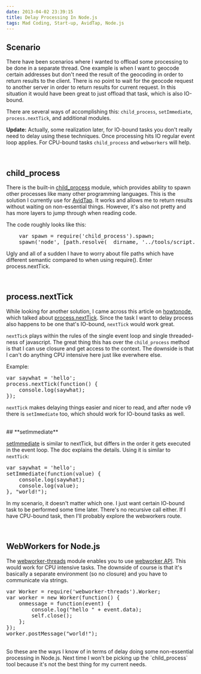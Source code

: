 ```yaml
---
date: 2013-04-02 23:39:15
title: Delay Processing In Node.js
tags: Mad Coding, Start-up, AvidTap, Node.js
---
```

## **Scenario**

There have been scenarios where I wanted to offload some processing to be
done in a separate thread. One example is when I want to geocode certain
addresses but don't need the result of the geocoding in order to return results
to the client. There is no point to wait for the geocode request to another
server in order to return results for current request. In this situation it
would have been great to just offload that task, which is also IO-bound.

There are several ways of accomplishing this: `child_process`, `setImmediate`,
`process.nextTick`, and additional modules.

**Update:** Actually, some realization later, for IO-bound tasks you don't
really need to delay using these techniques. Once processing hits IO regular
event loop applies. For CPU-bound tasks `child_process` and `webworkers` will
help.

<br>

## **child_process**

There is the built-in [child_process][4] module, which provides ability to spawn
other processes like many other programming languages. This is the solution I
currently use for [AvidTap][5]. It works and allows me to return results without
waiting on non-essential things. However, it's also not pretty and has more
layers to jump through when reading code.

The code roughly looks like this:
<pre class="brush:c">
    var spawn = require('child_process').spawn;
    spawn('node', [path.resolve(__dirname, '../tools/script.js'), 'some args']);
</pre>

Ugly and all of a sudden I have to worry about file paths which have different
semantic compared to when using require(). Enter process.nextTick.

<br>

## **process.nextTick**

While looking for another solution, I came across this article on
[howtonode][3], which talked about [process.nextTick][8]. Since the task I want
to delay process also happens to be one that's IO-bound, `nextTick` would work
great.

`nextTick` plays within the rules of the single event loop and single
threaded-ness of javascript. The great thing this has over the `child_process`
method is that I can use closure and get access to the context. The downside is
that I can't do anything CPU intensive here just like everwhere else.

Example:
<pre class="brush:c">
var saywhat = 'hello';
process.nextTick(function() {
    console.log(saywhat);
});
</pre>

`nextTick` makes delaying things easier and nicer to read, and after node v9
there is `setImmediate` too, which should work for IO-bound tasks as well.

<br>
## **setImmediate**

[setImmediate][6] is similar to nextTick, but differs in the order it gets
executed in the event loop. The doc explains the details. Using it is similar to
`nextTick`:

<pre class="brush:c">
var saywhat = 'hello';
setImmediate(function(value) {
    console.log(saywhat);
    console.log(value);
}, "world!");
</pre>

In my scenario, it doesn't matter which one. I just want certain IO-bound task
to be performed some time later. There's no recursive call either. If I have
CPU-bound task, then I'll probably explore the webworkers route.

<br>

## **WebWorkers for Node.js**

The [webworker-threads][1] module enables you to use [webworker API][2]. This
would work for CPU intensive tasks. The downside of course is that it's
basically a separate environment (so no closure) and you have to communicate via
strings.

<pre class="brush:c">
var Worker = require('webworker-threads').Worker;
var worker = new Worker(function() {
    onmessage = function(event) {
        console.log("hello " + event.data);
        self.close();
    };
});
worker.postMessage("world!");
</pre>

<br>
So these are the ways I know of in terms of delay doing some non-essential
processing in Node.js. Next time I won't be picking up the `child_process` tool
because it's not the best thing for my current needs.

  [1]: https://npmjs.org/package/webworker-threads
  [2]: http://www.whatwg.org/specs/web-apps/current-work/multipage/workers.html
  [3]: http://howtonode.org/understanding-process-next-tick
  [4]: http://nodejs.org/api/child_process.html
  [5]: http://avidtap.com
  [6]: http://nodejs.org/api/timers.html#timers_setimmediate_callback_arg
  [7]: https://github.com/joyent/node/pull/3709
  [8]: http://nodejs.org/api/process.html#process_process_nexttick_callback

